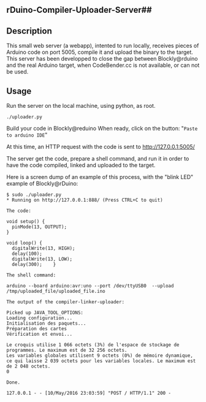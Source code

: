 ## rDuino-Compiler-Uploader-Server##

Description
-----------
This small web server (a webapp), intented to run locally, receives pieces of Arduino code on port 5005, compile it and upload the binary to the target.
This server has been developped to close the gap between Blockly@rduino and the real Arduino target, when CodeBender.cc is not available, or can not be used.

Usage
-----
Run the server on the local machine, using python, as root.

    ./uploader.py

Build your code in Blockly@reduino
When ready, click on the button:
"`Paste to arduino IDE`"

At this time, an HTTP request with the code is sent to 
http://127.0.0.1:5005/

The server get the code, prepare a shell command, and run it in order to have the code compiled, linked and uploaded to the target.

Here is a screen dump of an example of this process, with the "blink LED" example of Blockly@rDuino:

    $ sudo ./uploader.py 
    * Running on http://127.0.0.1:888/ (Press CTRL+C to quit)
    
    The code: 
    
    void setup() {
      pinMode(13, OUTPUT);
    }
    
    void loop() {
      digitalWrite(13, HIGH);
      delay(100);
      digitalWrite(13, LOW);
      delay(300);    }
    
    The shell command:
    
    arduino --board arduino:avr:uno --port /dev/ttyUSB0  --upload /tmp/uploaded_file/uploaded_file.ino
    
    The output of the compiler-linker-uploader:
    
    Picked up JAVA_TOOL_OPTIONS: 
    Loading configuration...
    Initialisation des paquets...
    Préparation des cartes
    Vérification et envoi...
    
    Le croquis utilise 1 066 octets (3%) de l'espace de stockage de programmes. Le maximum est de 32 256 octets.
    Les variables globales utilisent 9 octets (0%) de mémoire dynamique, ce qui laisse 2 039 octets pour les variables locales. Le maximum est de 2 048 octets.
    0
    
    Done.
    
    127.0.0.1 - - [10/May/2016 23:03:59] "POST / HTTP/1.1" 200 -




